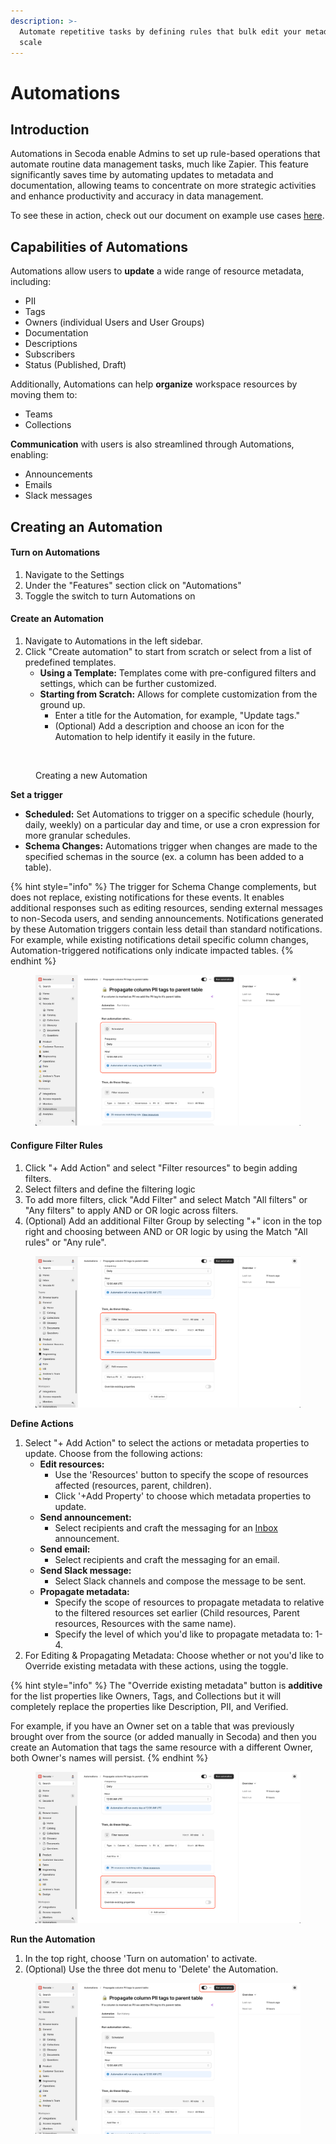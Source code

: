 ```yaml
---
description: >-
  Automate repetitive tasks by defining rules that bulk edit your metadata at
  scale
---
```


# Automations

## Introduction

Automations in Secoda enable Admins to set up rule-based operations that automate routine data management tasks, much like Zapier. This feature significantly saves time by automating updates to metadata and documentation, allowing teams to concentrate on more strategic activities and enhance productivity and accuracy in data management.

To see these in action, check out our document on example use cases [here](automations/automations-use-cases.md).

## Capabilities of Automations

Automations allow users to **update** a wide range of resource metadata, including:

* PII
* Tags
* Owners (individual Users and User Groups)
* Documentation
* Descriptions
* Subscribers
* Status (Published, Draft)

Additionally, Automations can help **organize** workspace resources by moving them to:

* Teams
* Collections

**Communication** with users is also streamlined through Automations, enabling:

* Announcements
* Emails
* Slack messages

## Creating an Automation

#### **Turn on Automations**

1. Navigate to the Settings
2. Under the "Features" section click on "Automations"
3. Toggle the switch to turn Automations on

#### **Create an Automation**

1. Navigate to Automations in the left sidebar.
2. Click "Create automation" to start from scratch or select from a list of predefined templates.
   * **Using a Template:** Templates come with pre-configured filters and settings, which can be further customized.
   * **Starting from Scratch:** Allows for complete customization from the ground up.
     * Enter a title for the Automation, for example, "Update tags."
     * (Optional) Add a description and choose an icon for the Automation to help identify it easily in the future.

<figure><img src="https://secoda-public-media-assets.s3.amazonaws.com/d7832759-26dd-4e7c-98d6-afa0d4efe833.png" alt=""><figcaption><p>Creating a new Automation</p></figcaption></figure>

**Set a trigger**

* **Scheduled:** Set Automations to trigger on a specific schedule (hourly, daily, weekly) on a particular day and time, or use a cron expression for more granular schedules.
* **Schema Changes:** Automations trigger when changes are made to the specified schemas in the source (ex. a column has been added to a table).

{% hint style="info" %}
The trigger for Schema Change complements, but does not replace, existing notifications for these events. It enables additional responses such as editing resources, sending external messages to non-Secoda users, and sending announcements. Notifications generated by these Automation triggers contain less detail than standard notifications. For example, while existing notifications detail specific column changes, Automation-triggered notifications only indicate impacted tables.
{% endhint %}

<figure><img src="../.gitbook/assets/image (119).png" alt=""><figcaption></figcaption></figure>

#### **Configure Filter Rules**

1. Click "+ Add Action" and select "Filter resources" to begin adding filters.
2. Select filters and define the filtering logic
3. To add more filters, click "Add Filter" and select Match "All filters" or "Any filters" to apply AND or OR logic across filters.
4. (Optional) Add an additional Filter Group by selecting "+" icon in the top right and choosing between AND or OR logic by using the Match "All rules" or "Any rule".

<figure><img src="../.gitbook/assets/image (120).png" alt=""><figcaption></figcaption></figure>

**Define Actions**

1. Select "+ Add Action" to select the actions or metadata properties to update. Choose from the following actions:
   * **Edit resources:**
     * Use the 'Resources' button to specify the scope of resources affected (resources, parent, children).
     * Click '+Add Property' to choose which metadata properties to update.
   * **Send announcement:**
     * Select recipients and craft the messaging for an [Inbox](data-inbox.md) announcement.
   * **Send email:**
     * Select recipients and craft the messaging for an email.
   * **Send Slack message:**
     * Select Slack channels and compose the message to be sent.
   * **Propagate metadata:**
     * Specify the scope of resources to propagate metadata to relative to the filtered resources set earlier (Child resources, Parent resources, Resources with the same name).
     * Specify the level of which you'd like to propagate metadata to: 1-4.
2. For Editing & Propagating Metadata: Choose whether or not you'd like to Override existing metadata with these actions, using the toggle.

{% hint style="info" %}
The "Override existing metadata" button is **additive** for the list properties like Owners, Tags, and Collections but it will completely replace the properties like Description, PII, and Verified.

For example, if you have an Owner set on a table that was previously brought over from the source (or added manually in Secoda) and then you create an Automation that tags the same resource with a different Owner, both Owner's names will persist.
{% endhint %}

<figure><img src="../.gitbook/assets/image (121).png" alt=""><figcaption></figcaption></figure>

**Run the Automation**

1. In the top right, choose 'Turn on automation' to activate.
2. (Optional) Use the three dot menu to 'Delete' the Automation.

<figure><img src="../.gitbook/assets/image (122).png" alt=""><figcaption></figcaption></figure>

